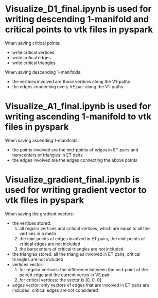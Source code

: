 # Visualize_D1_final.ipynb is used for writing descending 1-manifold and critical points to vtk files in pyspark

When saving critical points:
- write critical vertices
- write critical edges
- write critical triangles

When saving descending 1-manifolds:
- the vertices involved are those vertices along the V1-paths
- the edges connecting every VE pair along the V1-paths

# Visualize_A1_final.ipynb is used for writing ascending 1-manifold to vtk files in pyspark

When saving ascending 1-manifolds:
- the points involved are the mid-points of edges in ET pairs and barycenters of triangles in ET pairs
- the edges involved are the edges connecting the above points

# Visualize_gradient_final.ipynb is used for writing gradient vector to vtk files in pyspark

When saving the gradient vectors:
- the vertices stored:
  1. all regular vertices and critical vertices, which are equal to all the vertices in a mesh
  2. the mid-points of edges involved in ET pairs, the mid-points of critical edges are not included
  3. the barycenters of critical triangles are not included
- the triangles stored:
  all the triangles involved in ET pairs, critical triangles are not included
- vertices vector:
  1. for regular vertices: the difference between the mid-point of the paired edge and the current vertex in VE pair
  2. for critical vertices: the vector is [0, 0, 0]
- edges vector:
  only vectors of edges that are involved in ET pairs are included, critical edges are not considered
